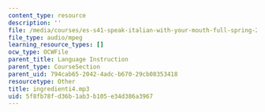 ```yaml
---
content_type: resource
description: ''
file: /media/courses/es-s41-speak-italian-with-your-mouth-full-spring-2012/5f8fb78fd36b1ab3b105e34d386a3967_ingredienti4.mp3
file_type: audio/mpeg
learning_resource_types: []
ocw_type: OCWFile
parent_title: Language Instruction
parent_type: CourseSection
parent_uid: 794cab65-2042-4adc-b670-29cb08353418
resourcetype: Other
title: ingredienti4.mp3
uid: 5f8fb78f-d36b-1ab3-b105-e34d386a3967
---
```

